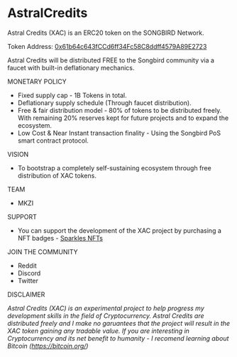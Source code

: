 # AstralCredits

Astral Credits (XAC) is an ERC20 token on the SONGBIRD Network.

Token Address: [0x61b64c643fCCd6ff34Fc58C8ddff4579A89E2723](https://songbird-explorer.flare.network/token/0x61b64c643fCCd6ff34Fc58C8ddff4579A89E2723/token-transfers)

Astral Credits will be distributed FREE to the Songbird community via a faucet with built-in deflationary mechanics.

MONETARY POLICY 
- Fixed supply cap - 1B Tokens in total.
- Deflationary supply schedule (Through faucet distribution).
- Free & fair distribution model - 80% of tokens to be distributed freely. With remaining 20% reserves kept for future projects and to expand the ecosystem.
- Low Cost & Near Instant transaction finality - Using the Songbird PoS smart contract protocol.

VISION
- To bootstrap a completely self-sustaining ecosystem through free distribution of XAC tokens.

TEAM
- MKZI

SUPPORT
- You can support the development of the XAC project by purchasing a NFT badges - [Sparkles NFTs](https://sparklesnft.com/collection/astralcredits/) 

JOIN THE COMMUNITY
- Reddit
- Discord
- Twitter

DISCLAIMER

_Astral Credits (XAC) is an experimental project to help progress my development skills in the field of Cryptocurrency. Astral Credits are distributed freely and I make no garuantees that the project will result in the XAC token gaining any tradable value. If you are interesting in Cryptocurrency and its net benefit to humanity - I recomend learning about Bitcoin (https://bitcoin.org/)_
